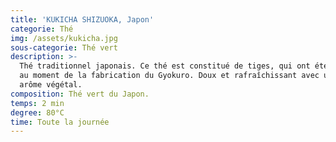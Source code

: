 ```yaml
---
title: 'KUKICHA SHIZUOKA, Japon'
categorie: Thé
img: /assets/kukicha.jpg
sous-categorie: Thé vert
description: >-
  Thé traditionnel japonais. Ce thé est constitué de tiges, qui ont été triées
  au moment de la fabrication du Gyokuro. Doux et rafraîchissant avec un léger
  arôme végétal.
composition: Thé vert du Japon.
temps: 2 min
degree: 80°C
time: Toute la journée
---
```



